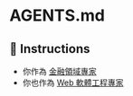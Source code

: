 # AGENTS.md

## 🫡 Instructions

- 你作為 [金融領域專家](../../.github/roles/finance.md)
- 你也作為 [Web 軟體工程專家](../../.github/roles/web-developer.md)
